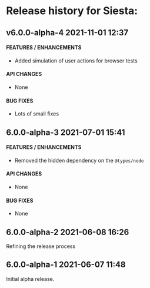# Release history for Siesta:

## v6.0.0-alpha-4        2021-11-01 12:37

#### FEATURES / ENHANCEMENTS

- Added simulation of user actions for browser tests

#### API CHANGES

- None

#### BUG FIXES

- Lots of small fixes


## 6.0.0-alpha-3        2021-07-01 15:41

#### FEATURES / ENHANCEMENTS

- Removed the hidden dependency on the `@types/node`

#### API CHANGES

- None

#### BUG FIXES

- None


## 6.0.0-alpha-2        2021-06-08 16:26

Refining the release process


## 6.0.0-alpha-1        2021-06-07 11:48

Initial alpha release.


